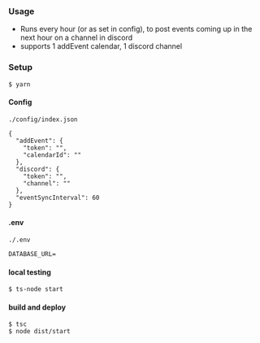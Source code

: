 ### Usage
- Runs every hour (or as set in config), to post events coming up in the next hour on a channel in discord
- supports 1 addEvent calendar, 1 discord channel

### Setup
```
$ yarn
```
#### Config
`./config/index.json`

```
{
  "addEvent": {
    "token": "",
    "calendarId": ""
  },
  "discord": {
    "token": "",
    "channel": ""
  },
  "eventSyncInterval": 60
}

```
#### .env
`./.env`
```
DATABASE_URL=
```
#### local testing
```
$ ts-node start
```
#### build and deploy
```
$ tsc
$ node dist/start
```
